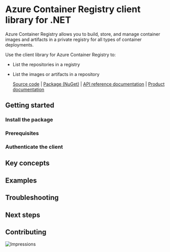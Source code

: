 # Azure Container Registry client library for .NET

Azure Container Registry allows you to build, store, and manage container images and artifacts in a private registry for all types of container deployments.

Use the client library for Azure Container Registry to:

- List the repositories in a registry
- List the images or artifacts in a repository

  [Source code](https://github.com/Azure/azure-sdk-for-net/tree/master/sdk/containerregistry/Azure.Containers.ContainerRegistry) | [Package (NuGet)]() | [API reference documentation]() | [Product documentation](https://docs.microsoft.com//azure/container-registry)

## Getting started

### Install the package

### Prerequisites

### Authenticate the client

## Key concepts

## Examples

## Troubleshooting

## Next steps

## Contributing

![Impressions](https://azure-sdk-impressions.azurewebsites.net/api/impressions/azure-sdk-for-net%2Fsdk%2Fcontainerregistry%2FAzure.Containers.ContainerRegistry%2FREADME.png)
